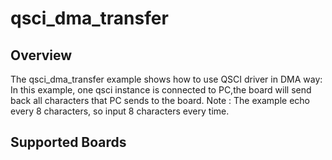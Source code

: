 # qsci_dma_transfer

## Overview
The qsci_dma_transfer example shows how to use QSCI driver in DMA way:
In this example, one qsci instance is connected to PC,the board will
send back all characters that PC sends to the board.
Note : The example echo every 8 characters, so input 8 characters every time.

## Supported Boards
